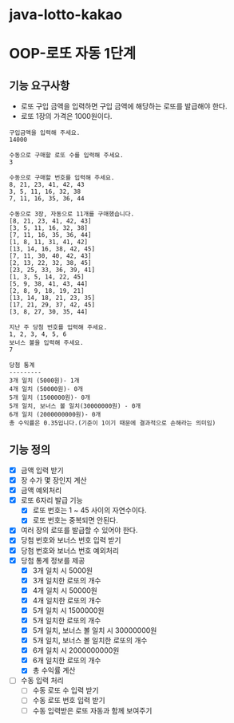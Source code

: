 # java-lotto-kakao

# OOP-로또 자동 1단계

## 기능 요구사항
- 로또 구입 금액을 입력하면 구입 금액에 해당하는 로또를 발급해야 한다.
- 로또 1장의 가격은 1000원이다.
```
구입금액을 입력해 주세요.
14000

수동으로 구매할 로또 수를 입력해 주세요.
3

수동으로 구매할 번호를 입력해 주세요.
8, 21, 23, 41, 42, 43
3, 5, 11, 16, 32, 38
7, 11, 16, 35, 36, 44

수동으로 3장, 자동으로 11개를 구매했습니다.
[8, 21, 23, 41, 42, 43]
[3, 5, 11, 16, 32, 38]
[7, 11, 16, 35, 36, 44]
[1, 8, 11, 31, 41, 42]
[13, 14, 16, 38, 42, 45]
[7, 11, 30, 40, 42, 43]
[2, 13, 22, 32, 38, 45]
[23, 25, 33, 36, 39, 41]
[1, 3, 5, 14, 22, 45]
[5, 9, 38, 41, 43, 44]
[2, 8, 9, 18, 19, 21]
[13, 14, 18, 21, 23, 35]
[17, 21, 29, 37, 42, 45]
[3, 8, 27, 30, 35, 44]

지난 주 당첨 번호를 입력해 주세요.
1, 2, 3, 4, 5, 6
보너스 볼을 입력해 주세요.
7

당첨 통계
---------
3개 일치 (5000원)- 1개
4개 일치 (50000원)- 0개
5개 일치 (1500000원)- 0개
5개 일치, 보너스 볼 일치(30000000원) - 0개
6개 일치 (2000000000원)- 0개
총 수익률은 0.35입니다.(기준이 1이기 때문에 결과적으로 손해라는 의미임)
```

## 기능 정의
- [x] 금액 입력 받기
- [x] 장 수가 몇 장인지 계산
- [x] 금액 예외처리
- [x] 로또 6자리 발급 기능
  - [x] 로또 번호는 1 ~ 45 사이의 자연수이다.
  - [x] 로또 번호는 중복되면 안된다.
- [x] 여러 장의 로또를 발급할 수 있어야 한다.
- [x] 당첨 번호와 보너스 번호 입력 받기
- [x] 당첨 번호와 보너스 번호 예외처리
- [x] 당첨 통계 정보를 제공
  - [x] 3개 일치 시 5000원
  - [x] 3개 일치한 로또의 개수
  - [x] 4개 일치 시 50000원
  - [x] 4개 일치한 로또의 개수
  - [x] 5개 일치 시 1500000원
  - [x] 5개 일치한 로또의 개수
  - [x] 5개 일치, 보너스 볼 일치 시 30000000원
  - [x] 5개 일치, 보너스 볼 일치한 로또의 개수
  - [x] 6개 일치 시 2000000000원
  - [x] 6개 일치한 로또의 개수
  - [x] 총 수익률 계산
- [ ] 수동 입력 처리
  - [ ] 수동 로또 수 입력 받기
  - [ ] 수동 로또 번호 입력 받기
  - [ ] 수동 입력받은 로또 자동과 함께 보여주기
